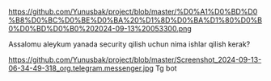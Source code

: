 https://github.com/Yunusbak/project/blob/master/%D0%A1%D0%BD%D0%B8%D0%BC%D0%BE%D0%BA%20%D1%8D%D0%BA%D1%80%D0%B0%D0%BD%D0%B0%202024-09-13%20053300.png


Assalomu aleykum yanada security qilish uchun nima ishlar qilish kerak?




https://github.com/Yunusbak/project/blob/master/Screenshot_2024-09-13-06-34-49-318_org.telegram.messenger.jpg
Tg bot 

